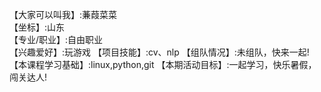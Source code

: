 【大家可以叫我】:蒹葭菜菜          
【坐标】:山东          
【专业/职业】:自由职业        
【兴趣爱好】:玩游戏
【项目技能】:cv、nlp
【组队情况】:未组队，快来一起!
【本课程学习基础】:linux,python,git
【本期活动目标】:一起学习，快乐暑假，闯关达人!